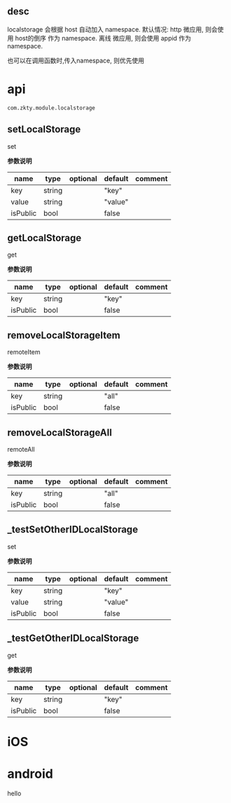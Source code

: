 

## desc
localstorage 会根据 host 自动加入 namespace.
默认情况:
http 微应用, 则会使用 host的倒序 作为 namespace.
离线 微应用, 则会使用 appid 作为 namespace.

也可以在调用函数时,传入namespace, 则优先使用




# api


`
com.zkty.module.localstorage
`



## setLocalStorage

 set

	
**参数说明**

| name                        | type      | optional | default   | comment  |
| --------------------------- | --------- | -------- | --------- |--------- |
| key | string |  | "key" |  |
| value | string |  | "value" |  |
| isPublic | bool |  | false |  |


## getLocalStorage

 get

	
**参数说明**

| name                        | type      | optional | default   | comment  |
| --------------------------- | --------- | -------- | --------- |--------- |
| key | string |  | "key" |  |
| isPublic | bool |  | false |  |


## removeLocalStorageItem

 remoteItem

	
**参数说明**

| name                        | type      | optional | default   | comment  |
| --------------------------- | --------- | -------- | --------- |--------- |
| key | string |  | "all" |  |
| isPublic | bool |  | false |  |


## removeLocalStorageAll

 remoteAll

	
**参数说明**

| name                        | type      | optional | default   | comment  |
| --------------------------- | --------- | -------- | --------- |--------- |
| key | string |  | "all" |  |
| isPublic | bool |  | false |  |


## _testSetOtherIDLocalStorage

 set

	
**参数说明**

| name                        | type      | optional | default   | comment  |
| --------------------------- | --------- | -------- | --------- |--------- |
| key | string |  | "key" |  |
| value | string |  | "value" |  |
| isPublic | bool |  | false |  |


## _testGetOtherIDLocalStorage

 get

	
**参数说明**

| name                        | type      | optional | default   | comment  |
| --------------------------- | --------- | -------- | --------- |--------- |
| key | string |  | "key" |  |
| isPublic | bool |  | false |  |

    

# iOS


# android
hello 


